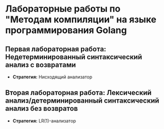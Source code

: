 # Лабораторные работы по "Методам компиляции" на языке программирования Golang

## Первая лабораторная работа: Недетерминированный синтаксический анализ с возвратами
- **Стратегия:** Нисходящий анализатор

## Вторая лабораторная работа: Лексический анализ/детерминированный синтаксический анализ без возвратов
- **Стратегия:** LR(1)-анализатор
